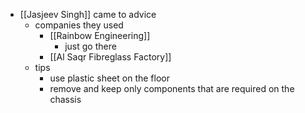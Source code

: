 - [[Jasjeev Singh]] came to advice
	- companies they used
		- [[Rainbow Engineering]]
			- just go there
		- [[Al Saqr Fibreglass Factory]]
	- tips
		- use plastic sheet on the floor
		- remove and keep only components that are required on the chassis